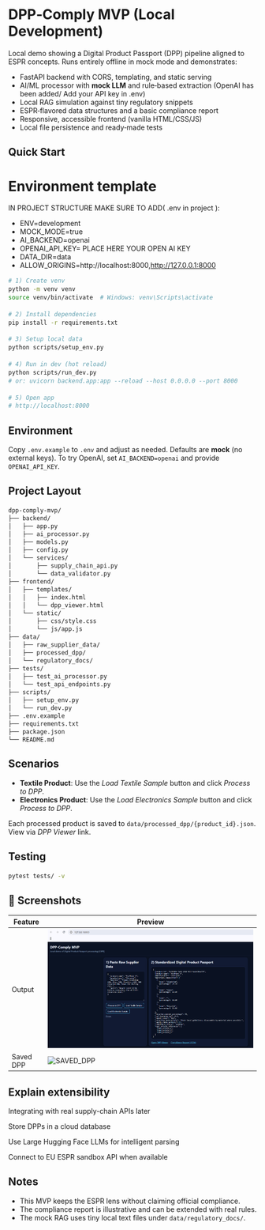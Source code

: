 # DPP‑Comply MVP (Local Development)

Local demo showing a Digital Product Passport (DPP) pipeline aligned to ESPR concepts.
Runs entirely offline in mock mode and demonstrates:
- FastAPI backend with CORS, templating, and static serving
- AI/ML processor with **mock LLM** and rule‑based extraction (OpenAI has been added/ Add your API key in .env)
- Local RAG simulation against tiny regulatory snippets
- ESPR‑flavored data structures and a basic compliance report
- Responsive, accessible frontend (vanilla HTML/CSS/JS)
- Local file persistence and ready‑made tests

## Quick Start

# Environment template
IN PROJECT STRUCTURE MAKE SURE TO ADD( .env in project ):
- ENV=development
- MOCK_MODE=true
- AI_BACKEND=openai
- OPENAI_API_KEY= PLACE HERE YOUR OPEN AI KEY
- DATA_DIR=data
- ALLOW_ORIGINS=http://localhost:8000,http://127.0.0.1:8000


```bash
# 1) Create venv
python -m venv venv
source venv/bin/activate  # Windows: venv\Scripts\activate

# 2) Install dependencies
pip install -r requirements.txt

# 3) Setup local data
python scripts/setup_env.py

# 4) Run in dev (hot reload)
python scripts/run_dev.py
# or: uvicorn backend.app:app --reload --host 0.0.0.0 --port 8000

# 5) Open app
# http://localhost:8000
```

## Environment

Copy `.env.example` to `.env` and adjust as needed.
Defaults are **mock** (no external keys). To try OpenAI, set `AI_BACKEND=openai` and provide `OPENAI_API_KEY`.

## Project Layout

```
dpp-comply-mvp/
├── backend/
│   ├── app.py
│   ├── ai_processor.py
│   ├── models.py
│   ├── config.py
│   └── services/
│       ├── supply_chain_api.py
│       └── data_validator.py
├── frontend/
│   ├── templates/
│   │   ├── index.html
│   │   └── dpp_viewer.html
│   └── static/
│       ├── css/style.css
│       └── js/app.js
├── data/
│   ├── raw_supplier_data/
│   ├── processed_dpp/
│   └── regulatory_docs/
├── tests/
│   ├── test_ai_processor.py
│   └── test_api_endpoints.py
├── scripts/
│   ├── setup_env.py
│   └── run_dev.py
├── .env.example
├── requirements.txt
├── package.json
└── README.md
```

## Scenarios

- **Textile Product**: Use the *Load Textile Sample* button and click *Process to DPP*.
- **Electronics Product**: Use the *Load Electronics Sample* button and click *Process to DPP*.

Each processed product is saved to `data/processed_dpp/{product_id}.json`. View via *DPP Viewer* link.

## Testing

```bash
pytest tests/ -v
```

## 📸 Screenshots

| Feature | Preview |
|--------|---------|
| Output | ![OUTPUT](Outputs\Output.png)
| Saved DPP | ![SAVED_DPP](Outputs\Savedruns.png) | 

## Explain extensibility

Integrating with real supply-chain APIs later 

Store DPPs in a cloud database

Use Large Hugging Face LLMs for intelligent parsing

Connect to EU ESPR sandbox API when available

## Notes

- This MVP keeps the ESPR lens without claiming official compliance.
- The compliance report is illustrative and can be extended with real rules.
- The mock RAG uses tiny local text files under `data/regulatory_docs/`.
